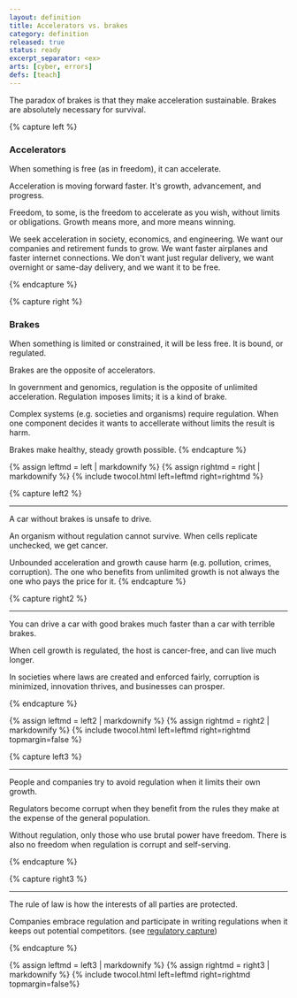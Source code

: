 ```yaml
---
layout: definition
title: Accelerators vs. brakes
category: definition
released: true
status: ready
excerpt_separator: <ex>
arts: [cyber, errors]
defs: [teach]
---
```


The paradox of brakes is that they make acceleration
sustainable. Brakes are absolutely necessary for survival.






{% capture left %}

### Accelerators

When something is free (as in freedom), it can accelerate. 

Acceleration is moving forward faster. It's growth, advancement, and
progress. 

Freedom, to some, is the freedom to accelerate as you wish, without
limits or obligations. Growth means more, and more means winning.

We seek acceleration in society, economics, and engineering.
We want our companies and retirement funds to grow. We want faster
airplanes and faster internet connections. We don't want just regular
delivery, we want overnight or same-day delivery, and we want it to be free.



{% endcapture %}

{% capture right %}

### Brakes

When something is limited or constrained, it will be less free. It is
bound, or regulated.

Brakes are the opposite of accelerators. 

In government and genomics, regulation is the opposite of unlimited
acceleration.  Regulation imposes limits; it is a kind of brake. 

Complex systems (e.g. societies and organisms) require regulation.
When one component decides it wants to accellerate without limits the
result is harm.

Brakes make healthy, steady growth possible. 
{% endcapture %}

{% assign leftmd = left | markdownify %}
{% assign rightmd = right | markdownify %}
{% include twocol.html left=leftmd right=rightmd %}

{% capture left2 %}
<hr/>
A car without brakes is unsafe to drive.

An organism without regulation cannot survive. When cells replicate
unchecked, we get cancer.

Unbounded acceleration and growth cause harm (e.g. pollution, crimes,
corruption).  The one who benefits from unlimited growth is not always
the one who pays the price for it.
{% endcapture %}

{% capture right2 %}
<hr/>
You can drive a car with good brakes much faster than a car with
terrible brakes.

When cell growth is regulated, the host is cancer-free, and can live much longer.

In societies where laws are created and enforced fairly, corruption is
minimized, innovation thrives, and businesses can prosper.

{% endcapture %}

{% assign leftmd = left2 | markdownify %}
{% assign rightmd = right2 | markdownify %}
{% include twocol.html left=leftmd right=rightmd topmargin=false %}

{% capture left3 %}
<hr/>
People and companies try to avoid regulation when it limits their own growth.

Regulators become corrupt when they
benefit from the rules they make at the expense of the general
population.

Without regulation, only those who use brutal power have
freedom. There is also no freedom when regulation is corrupt and
self-serving.

{% endcapture %}

{% capture right3 %}
<hr/>
The rule of law is how the interests of all parties are protected.

Companies embrace regulation and participate in
writing regulations when it keeps out potential competitors.
(see [regulatory capture](https://en.wikipedia.org/wiki/Regulatory_capture))



{% endcapture %}

{% assign leftmd = left3 | markdownify %}
{% assign rightmd = right3 | markdownify %}
{% include twocol.html left=leftmd right=rightmd topmargin=false%}

